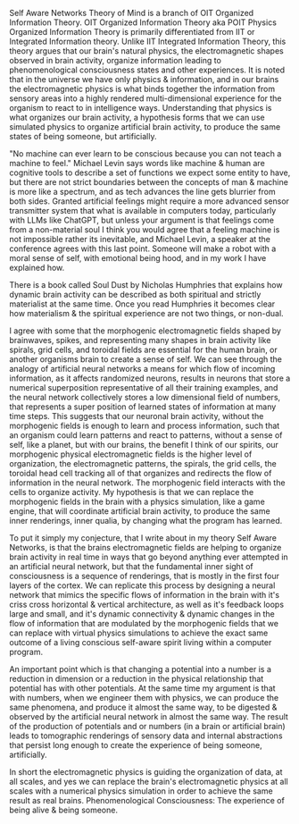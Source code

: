 Self Aware Networks Theory of Mind is a branch of OIT Organized Information Theory.
OIT Organized Information Theory aka POIT Physics Organized Information Theory is primarily differentiated from IIT or Integrated Information theory. Unlike IIT Integrated Information Theory, this theory argues that our brain's natural physics, the electromagnetic shapes observed in brain activity, organize information leading to phenomenological consciousness states and other experiences. It is noted that in the universe we have only physics & information, and in our brains the electromagnetic physics is what binds together the information from sensory areas into a highly rendered multi-dimensional experience for the organism to react to in intelligence ways. Understanding that physics is what organizes our brain activity, a hypothesis forms that we can use simulated physics to organize artificial brain activity, to produce the same states of being someone, but artificially.

"No machine can ever learn to be conscious because you can not teach a machine to feel." Michael Levin says words like machine & human are cognitive tools to describe a set of functions we expect some entity to have, but there are not strict boundaries between the concepts of man & machine is more like a spectrum, and as tech advances the line gets blurrier from both sides. Granted artificial feelings might require a more advanced sensor transmitter system that what is available in computers today, particularly with LLMs like ChatGPT, but unless your argument is that feelings come from a non-material soul I think you would agree that a feeling machine is not impossible rather its inevitable, and Michael Levin, a speaker at the conference agrees with this last point. Someone will make a robot with a moral sense of self, with emotional being hood, and in my work I have explained how.

There is a book called Soul Dust by Nicholas Humphries that explains how dynamic brain activity can be described as both spiritual and strictly materialist at the same time. Once you read Humphries it becomes clear how materialism & the spiritual experience are not two things, or non-dual.

I agree with some that the morphogenic electromagnetic fields shaped by brainwaves, spikes, and representing many shapes in brain activity like spirals, grid cells, and toroidal fields are essential for the human brain, or another organisms brain to create a sense of self. We can see through the analogy of artificial neural networks a means for which flow of incoming information, as it affects randomized neurons, results in neurons that store a numerical superposition representative of all their training examples, and the neural network collectively stores a low dimensional field of numbers, that represents a super position of learned states of information at many time steps. This suggests that our neuronal brain activity, without the morphogenic fields is enough to learn and process information, such that an organism could learn patterns and react to patterns, without a sense of self, like a planet, but with our brains, the benefit I think of our spirits, our morphogenic physical electromagnetic fields is the higher level of organization, the electromagnetic patterns, the spirals, the grid cells, the toroidal head cell tracking all of that organizes and redirects the flow of information in the neural network. The morphogenic field interacts with the cells to organize activity. My hypothesis is that we can replace the morphogenic fields in the brain with a physics simulation, like a game engine, that will coordinate artificial brain activity, to produce the same inner renderings, inner qualia, by changing what the program has learned.

To put it simply my conjecture, that I write about in my theory Self Aware Networks, is that the brains electromagnetic fields are helping to organize brain activity in real time in ways that go beyond anything ever attempted in an artificial neural network, but that the fundamental inner sight of consciousness is a sequence of renderings, that is mostly in the first four layers of the cortex. We can replicate this process by designing a neural network that mimics the specific flows of information in the brain with it's criss cross horizontal & vertical architecture, as well as it's feedback loops large and small, and it's dynamic connectivity & dynamic changes in the flow of information that are modulated by the morphogenic fields that we can replace with virtual physics simulations to achieve the exact same outcome of a living conscious self-aware spirit living within a computer program.

An important point which is that changing a potential into a number is a reduction in dimension or a reduction in the physical relationship that potential has with other potentials. At the same time my argument is that with numbers, when we engineer them with physics, we can produce the same phenomena, and produce it almost the same way, to be digested & observed by the artificial neural network in almost the same way. The result of the production of potentials and or numbers (in a brain or artificial brain) leads to tomographic renderings of sensory data and internal abstractions that persist long enough to create the experience of being someone, artificially.

In short the electromagnetic physics is guiding the organization of data, at all scales, and yes we can replace the brain's electromagnetic physics at all scales with a numerical physics simulation in order to achieve the same result as real brains. Phenomenological Consciousness: The experience of being alive & being someone.